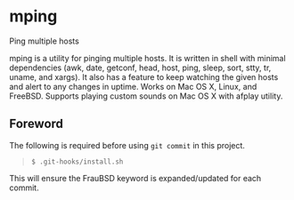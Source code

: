[//]: # ($FrauBSD: mping/README.md 2018-06-18 18:17:38 +0000 freebsdfrau $)

# mping

Ping multiple hosts

mping is a utility for pinging multiple hosts. It is written in shell with
minimal dependencies (awk, date, getconf, head, host, ping, sleep, sort, stty,
tr, uname, and xargs). It also has a feature to keep watching the given hosts
and alert to any changes in uptime. Works on Mac OS X, Linux, and FreeBSD.
Supports playing custom sounds on Mac OS X with afplay utility.

## Foreword

The following is required before using `git commit` in this project.

> `$ .git-hooks/install.sh`

This will ensure the FrauBSD keyword is expanded/updated for each commit.

